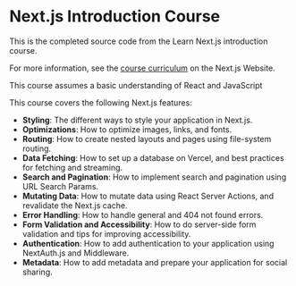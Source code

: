 # Next.js Introduction Course

This is the completed source code from the Learn Next.js introduction course.

For more information, see the [course curriculum](https://nextjs.org/learn) on the Next.js Website.

This course assumes a basic understanding of React and JavaScript

This course covers the following Next.js features:

- **Styling**: The different ways to style your application in Next.js.
- **Optimizations**: How to optimize images, links, and fonts.
- **Routing**: How to create nested layouts and pages using file-system routing.
- **Data Fetching**: How to set up a database on Vercel, and best practices for fetching and streaming.
- **Search and Pagination**: How to implement search and pagination using URL Search Params.
- **Mutating Data**: How to mutate data using React Server Actions, and revalidate the Next.js cache.
- **Error Handling**: How to handle general and 404 not found errors.
- **Form Validation and Accessibility**: How to do server-side form validation and tips for improving accessibility.
- **Authentication**: How to add authentication to your application using NextAuth.js and Middleware.
- **Metadata**: How to add metadata and prepare your application for social sharing.

